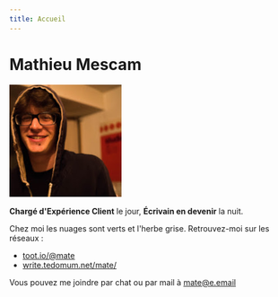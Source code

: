 ```yaml
---
title: Accueil
---
```

# Mathieu Mescam

![Photo de profil de Mathieu Mescam](https://github.com/spinning-fantasies/test-website-repo-3796/blob/main/images/profile.jpg?raw=true)

**Chargé d'Expérience Client** le jour, **Écrivain en devenir** la nuit. 

Chez moi les nuages sont verts et l'herbe grise. Retrouvez-moi sur les réseaux : 
- [toot.io/@mate](https://toot.io/@mate)
- [write.tedomum.net/mate/](https://write.tedomum.net/mate/)

Vous pouvez me joindre par chat ou par mail à [mate@e.email](mailto:mate@e.email)

<script type="text/javascript">window.$crisp=[];window.CRISP_WEBSITE_ID="cdd2c786-b5e8-4f3e-ba30-65822da6b355";(function(){d=document;s=d.createElement("script");s.src="https://client.crisp.chat/l.js";s.async=1;d.getElementsByTagName("head")[0].appendChild(s);})();</script>